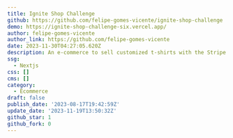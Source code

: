```yaml
---
title: Ignite Shop Challenge
github: https://github.com/felipe-gomes-vicente/ignite-shop-challenge
demo: https://ignite-shop-challenge-six.vercel.app/
author: felipe-gomes-vicente
author_link: https://github.com/felipe-gomes-vicente
date: 2023-11-30T04:27:05.620Z
description: An e-commerce to sell customized t-shirts with the Stripe payment gateway.
ssg:
  - Nextjs
css: []
cms: []
category:
  - Ecommerce
draft: false
publish_date: '2023-08-17T19:42:59Z'
update_date: '2023-11-19T13:50:32Z'
github_star: 1
github_fork: 0
---
```

